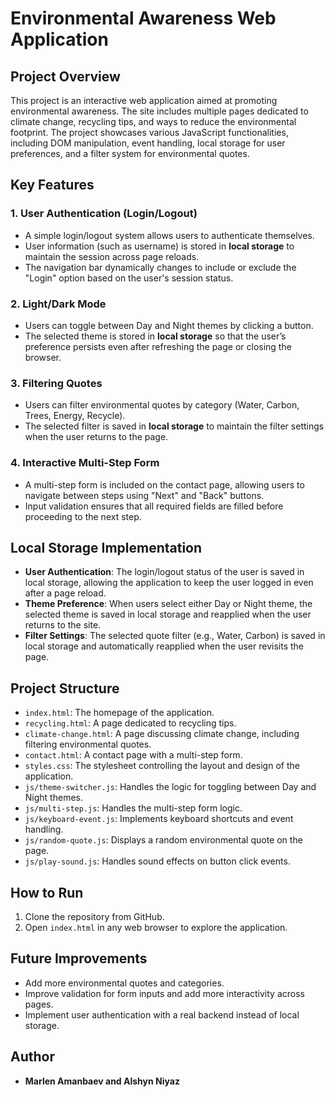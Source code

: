 # Environmental Awareness Web Application

## Project Overview
This project is an interactive web application aimed at promoting environmental awareness. The site includes multiple pages dedicated to climate change, recycling tips, and ways to reduce the environmental footprint. The project showcases various JavaScript functionalities, including DOM manipulation, event handling, local storage for user preferences, and a filter system for environmental quotes.

## Key Features

### 1. User Authentication (Login/Logout)
- A simple login/logout system allows users to authenticate themselves.
- User information (such as username) is stored in **local storage** to maintain the session across page reloads.
- The navigation bar dynamically changes to include or exclude the "Login" option based on the user's session status.

### 2. Light/Dark Mode
- Users can toggle between Day and Night themes by clicking a button.
- The selected theme is stored in **local storage** so that the user’s preference persists even after refreshing the page or closing the browser.

### 3. Filtering Quotes
- Users can filter environmental quotes by category (Water, Carbon, Trees, Energy, Recycle).
- The selected filter is saved in **local storage** to maintain the filter settings when the user returns to the page.

### 4. Interactive Multi-Step Form
- A multi-step form is included on the contact page, allowing users to navigate between steps using "Next" and "Back" buttons.
- Input validation ensures that all required fields are filled before proceeding to the next step.

## Local Storage Implementation
- **User Authentication**: The login/logout status of the user is saved in local storage, allowing the application to keep the user logged in even after a page reload.
- **Theme Preference**: When users select either Day or Night theme, the selected theme is saved in local storage and reapplied when the user returns to the site.
- **Filter Settings**: The selected quote filter (e.g., Water, Carbon) is saved in local storage and automatically reapplied when the user revisits the page.

## Project Structure
- `index.html`: The homepage of the application.
- `recycling.html`: A page dedicated to recycling tips.
- `climate-change.html`: A page discussing climate change, including filtering environmental quotes.
- `contact.html`: A contact page with a multi-step form.
- `styles.css`: The stylesheet controlling the layout and design of the application.
- `js/theme-switcher.js`: Handles the logic for toggling between Day and Night themes.
- `js/multi-step.js`: Handles the multi-step form logic.
- `js/keyboard-event.js`: Implements keyboard shortcuts and event handling.
- `js/random-quote.js`: Displays a random environmental quote on the page.
- `js/play-sound.js`: Handles sound effects on button click events.

## How to Run
1. Clone the repository from GitHub.
2. Open `index.html` in any web browser to explore the application.

## Future Improvements
- Add more environmental quotes and categories.
- Improve validation for form inputs and add more interactivity across pages.
- Implement user authentication with a real backend instead of local storage.

## Author
- **Marlen Amanbaev and Alshyn Niyaz** 